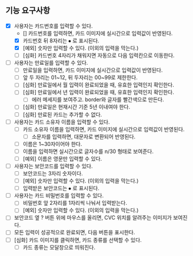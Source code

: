 ## 기능 요구사항

- [x] 사용자는 카드번호를 입력할 수 있다.
  - [] 카드번호를 입력하면, 카드 이미지에 실시간으로 입력값이 반영된다.
  - [x] 카드번호 뒤 8자리는 ⦁ 로 표시된다.
  - [x] [예외] 숫자만 입력할 수 있다. (이외의 입력을 막는다.)
  - [ ] [심화] 카드번호 4자리가 채워지면 자동으로 다음 입력칸으로 이동한다.
- [ ] 사용자는 만료일를 입력할 수 있다.
  - [ ] 만료일을 입력하면, 카드 이미지에 실시간으로 입력값이 반영된다.
  - [ ] 앞 두 자리는 01~12, 뒤 두자리는 00~99로 제한한다.
  - [ ] [심화] 만료일에서 월 입력이 완료되었을 때, 유효한 입력인지 확인한다.
  - [ ] [심화] 만료일에서 년 입력이 완료되었을 때, 유효한 입력인지 확인한다.
    - [ ] 에러 메세지를 보여주고. border와 글자를 빨간색으로 만든다.
  - [ ] [심화] 만료일은 현재시간 기준 5년 이내여야 한다.
  - [ ] [심화] 만료된 카드는 추가할 수 없다.
- [ ] 사용자는 카드 소유자 이름을 입력할 수 있다.
  - [ ] 카드 소유자 이름을 입력하면, 카드 이미지에 실시간으로 입력값이 반영된다.
    - [ ] 소문자를 입력하면, 대문자로 변환되어 반영된다.
  - [ ] 이름은 1~30자이어야 한다.
  - [ ] 이름을 입력하면 실시간으로 글자수를 n/30 형태로 보여준다.
  - [ ] [예외] 이름은 영문만 입력할 수 있다.
- [ ] 사용자는 보안코드를 입력할 수 있다.
  - [ ] 보안코드는 3자리 숫자이다.
  - [ ] [예외] 숫자만 입력할 수 있다. (이외의 입력을 막는다.)
  - [ ] 입력받은 보안코드는 ⦁ 로 표시된다.
- [ ] 사용자는 카드 비밀번호를 입력할 수 있다.
  - [ ] 비밀번호 앞 2자리를 1자리씩 나눠서 입력받는다.
  - [ ] [예외] 숫자만 입력할 수 있다. (이외의 입력을 막는다.)
- [ ] 보안코드 옆 ? 버튼 위에 마우스를 올리면, CVC 위치를 알려주는 이미지가 보여진다.
- [ ] 모든 입력이 성공적으로 완료되면, 다음 버튼을 표시한다.
- [ ] [심화] 카드 이미지를 클릭하면, 카드 종류를 선택할 수 있다.
  - [ ] 카드 종류는 모달창으로 띄워진다.
